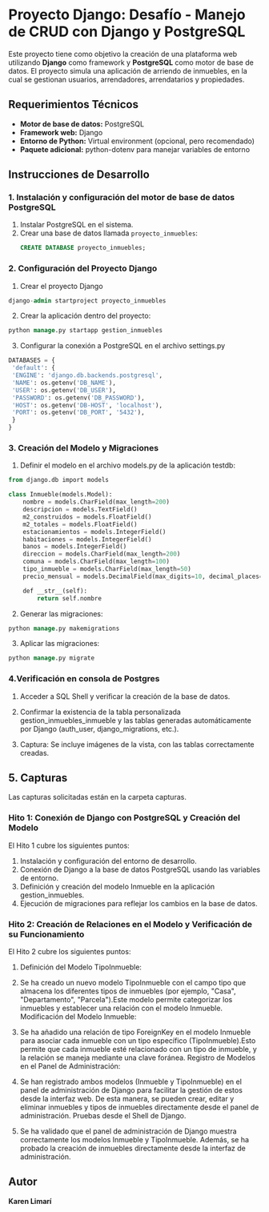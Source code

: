 # Proyecto Django: Desafío - Manejo de CRUD con Django y PostgreSQL

Este proyecto tiene como objetivo la creación de una plataforma web utilizando **Django** como framework y **PostgreSQL** como motor de base de datos. El proyecto simula una aplicación de arriendo de inmuebles, en la cual se gestionan usuarios, arrendadores, arrendatarios y propiedades.

## Requerimientos Técnicos

- **Motor de base de datos:** PostgreSQL
- **Framework web:** Django
- **Entorno de Python:** Virtual environment (opcional, pero recomendado)
- **Paquete adicional:** python-dotenv para manejar variables de entorno

## Instrucciones de Desarrollo

### 1. Instalación y configuración del motor de base de datos PostgreSQL

1. Instalar PostgreSQL en el sistema.
2. Crear una base de datos llamada `proyecto_inmuebles`:
   ```sql
   CREATE DATABASE proyecto_inmuebles;
   ```

### 2. Configuración del Proyecto Django

1. Crear el proyecto Django
```sql
django-admin startproject proyecto_inmuebles
```
2. Crear la aplicación dentro del proyecto:
```sql
python manage.py startapp gestion_inmuebles
```
3. Configurar la conexión a PostgreSQL en el archivo settings.py
```sql
DATABASES = {
 'default': {
 'ENGINE': 'django.db.backends.postgresql',
 'NAME': os.getenv('DB_NAME'),
 'USER': os.getenv('DB_USER'),
 'PASSWORD': os.getenv('DB_PASSWORD'),
 'HOST': os.getenv('DB-HOST', 'localhost'),
 'PORT': os.getenv('DB_PORT', '5432'),
 }
}

```
### 3. Creación del Modelo y Migraciones

1. Definir el modelo en el archivo models.py de la aplicación testdb:
```sql
from django.db import models

class Inmueble(models.Model):
    nombre = models.CharField(max_length=200)
    descripcion = models.TextField()
    m2_construidos = models.FloatField()
    m2_totales = models.FloatField()
    estacionamientos = models.IntegerField()
    habitaciones = models.IntegerField()
    banos = models.IntegerField()
    direccion = models.CharField(max_length=200)
    comuna = models.CharField(max_length=100)
    tipo_inmueble = models.CharField(max_length=50)
    precio_mensual = models.DecimalField(max_digits=10, decimal_places=2)

    def __str__(self):
        return self.nombre
```
2. Generar las migraciones:

```sql
python manage.py makemigrations
```

3. Aplicar las migraciones:

```sql
python manage.py migrate
```

### 4.Verificación en consola de Postgres

1. Acceder a SQL Shell y verificar la creación de la base de datos.

2. Confirmar la existencia de la tabla personalizada gestion_inmuebles_inmueble y las tablas generadas automáticamente por Django (auth_user, django_migrations, etc.).

3. Captura: Se incluye imágenes de la vista, con las tablas correctamente creadas.

## 5. Capturas  

Las capturas solicitadas están en la carpeta capturas.

### Hito 1: Conexión de Django con PostgreSQL y Creación del Modelo
El Hito 1 cubre los siguientes puntos:

1. Instalación y configuración del entorno de desarrollo.
2. Conexión de Django a la base de datos PostgreSQL usando las variables de entorno.
3. Definición y creación del modelo Inmueble en la aplicación gestion_inmuebles.
4. Ejecución de migraciones para reflejar los cambios en la base de datos.

### Hito 2: Creación de Relaciones en el Modelo y Verificación de su Funcionamiento
El Hito 2 cubre los siguientes puntos:

1. Definición del Modelo TipoInmueble:

2. Se ha creado un nuevo modelo TipoInmueble con el campo tipo que almacena los diferentes tipos de inmuebles (por ejemplo, "Casa", "Departamento", "Parcela").Este modelo permite categorizar los inmuebles y establecer una relación con el modelo Inmueble.
Modificación del Modelo Inmueble:

3. Se ha añadido una relación de tipo ForeignKey en el modelo Inmueble para asociar cada inmueble con un tipo específico (TipoInmueble).Esto permite que cada inmueble esté relacionado con un tipo de inmueble, y la relación se maneja mediante una clave foránea.
Registro de Modelos en el Panel de Administración:

4. Se han registrado ambos modelos (Inmueble y TipoInmueble) en el panel de administración de Django para facilitar la gestión de estos desde la interfaz web. De esta manera, se pueden crear, editar y eliminar inmuebles y tipos de inmuebles directamente desde el panel de administración.
Pruebas desde el Shell de Django.

5. Se ha validado que el panel de administración de Django muestra correctamente los modelos Inmueble y TipoInmueble.
Además, se ha probado la creación de inmuebles directamente desde la interfaz de administración.

## Autor  
**Karen Limarí**
